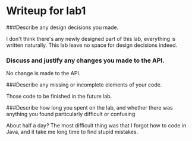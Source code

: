 # Writeup for lab1

###Describe any design decisions you made. 

I don't think there's any newly designed part of this lab, everything is written naturally. This lab leave no space for design decisions indeed.

### Discuss and justify any changes you made to the API.

No change is made to the API.

###Describe any missing or incomplete elements of your code.

Those code to be finished in the future lab.

###Describe how long you spent on the lab, and whether there was anything you found particularly difficult or confusing

About half a day? The most difficult thing was that I forgot how to code in Java, and it take me long time to find stupid mistakes.